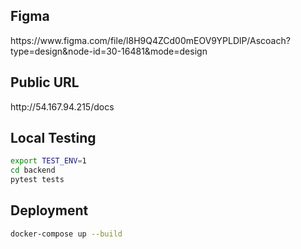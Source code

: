 <h2>Figma</h2>
https://www.figma.com/file/l8H9Q4ZCd00mEOV9YPLDlP/Ascoach?type=design&node-id=30-16481&mode=design

<h2>Public URL</h2>
http://54.167.94.215/docs

<h2>Local Testing</h2>

```bash
export TEST_ENV=1
cd backend
pytest tests
```

<h2>Deployment</h2>

```bash
docker-compose up --build
```

